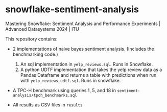 # snowflake-sentiment-analysis

Mastering Snowflake: Sentiment Analysis and Performance Experiments | Advanced Datasystems 2024 | ITU

This repository contains:

- 2 implementations of naive bayes sentiment analysis. (Includes the benchmarking code.)
  1. An sql implementation in `yelp_reviews.sql`. Runs in Snowflake.
  2. A python UDTF implementation that takes the yelp review data as a Pandas Dataframe and returns a table with predictions when run with `yelp_reviews_udtf.sql`. Runs in snowflake.

- A TPC-H benchmark using queries 1, 5, and 18 in `sentiment-analysis/tpch_benchmarks.sql`

- All results as CSV files in `results`
